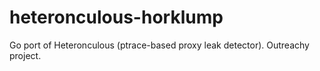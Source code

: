 # heteronculous-horklump
Go port of Heteronculous (ptrace-based proxy leak detector).  Outreachy project.
